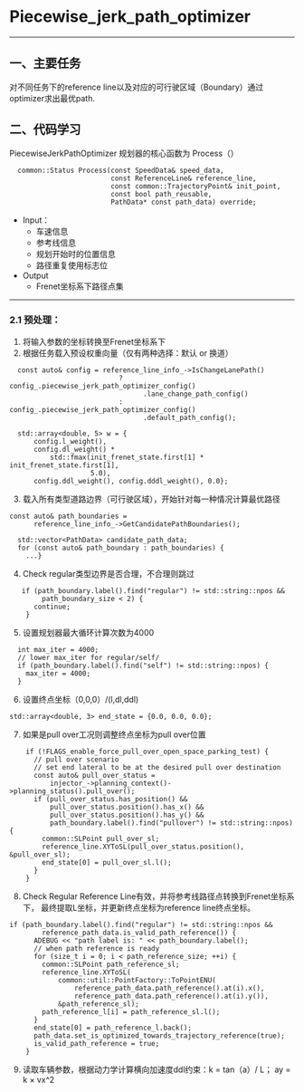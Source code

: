 # Piecewise_jerk_path_optimizer 
***
## 一、主要任务
对不同任务下的reference line以及对应的可行驶区域（Boundary）通过optimizer求出最优path.
## 二、代码学习
PiecewiseJerkPathOptimizer 规划器的核心函数为 Process（）
```
  common::Status Process(const SpeedData& speed_data,
                         const ReferenceLine& reference_line,
                         const common::TrajectoryPoint& init_point,
                         const bool path_reusable,
                         PathData* const path_data) override;
```
* Input：
    * 车速信息
    * 参考线信息
    * 规划开始时的位置信息
    * 路径重复使用标志位
* Output
    * Frenet坐标系下路径点集
***
### 2.1 预处理：
1. 将输入参数的坐标转换至Frenet坐标系下
2. 根据任务载入预设权重向量（仅有两种选择：默认 or 换道）
```mermaid
  const auto& config = reference_line_info_->IsChangeLanePath()
                           ? config_.piecewise_jerk_path_optimizer_config()
                                 .lane_change_path_config()
                           : config_.piecewise_jerk_path_optimizer_config()
                                 .default_path_config();

  std::array<double, 5> w = {
      config.l_weight(),
      config.dl_weight() *
          std::fmax(init_frenet_state.first[1] * init_frenet_state.first[1],
                    5.0),
      config.ddl_weight(), config.dddl_weight(), 0.0};
```   
3. 载入所有类型道路边界（可行驶区域），开始针对每一种情况计算最优路径
```mermaid
const auto& path_boundaries =
      reference_line_info_->GetCandidatePathBoundaries();

  std::vector<PathData> candidate_path_data;
  for (const auto& path_boundary : path_boundaries) {
    ...}
```
4. Check regular类型边界是否合理，不合理则跳过
```mermaid
   if (path_boundary.label().find("regular") != std::string::npos &&
        path_boundary_size < 2) {
      continue;
    }
```   
5. 设置规划器最大循环计算次数为4000
  ```mermaid
    int max_iter = 4000;
    // lower max_iter for regular/self/
    if (path_boundary.label().find("self") != std::string::npos) {
      max_iter = 4000;
    }
```
6. 设置终点坐标（0,0,0）/(l,dl,ddl)
```mermaid
std::array<double, 3> end_state = {0.0, 0.0, 0.0};
```
7. 如果是pull over工况则调整终点坐标为pull over位置
```mermaid
    if (!FLAGS_enable_force_pull_over_open_space_parking_test) {
      // pull over scenario
      // set end lateral to be at the desired pull over destination
      const auto& pull_over_status =
          injector_->planning_context()->planning_status().pull_over();
      if (pull_over_status.has_position() &&
          pull_over_status.position().has_x() &&
          pull_over_status.position().has_y() &&
          path_boundary.label().find("pullover") != std::string::npos) {
        common::SLPoint pull_over_sl;
        reference_line.XYToSL(pull_over_status.position(), &pull_over_sl);
        end_state[0] = pull_over_sl.l();
      }
    }
```
8. Check Regular Reference Line有效，并将参考线路径点转换到Frenet坐标系下，
   最终提取L坐标，并更新终点坐标为reference line终点坐标。

```mermaid
if (path_boundary.label().find("regular") != std::string::npos &&
        reference_path_data.is_valid_path_reference()) {
      ADEBUG << "path label is: " << path_boundary.label();
      // when path reference is ready
      for (size_t i = 0; i < path_reference_size; ++i) {
        common::SLPoint path_reference_sl;
        reference_line.XYToSL(
            common::util::PointFactory::ToPointENU(
                reference_path_data.path_reference().at(i).x(),
                reference_path_data.path_reference().at(i).y()),
            &path_reference_sl);
        path_reference_l[i] = path_reference_sl.l();
      }
      end_state[0] = path_reference_l.back();
      path_data.set_is_optimized_towards_trajectory_reference(true);
      is_valid_path_reference = true;
    }
```
9. 读取车辆参数，根据动力学计算横向加速度ddl约束：k = tan（a）/ L； ay = k × vx^2
